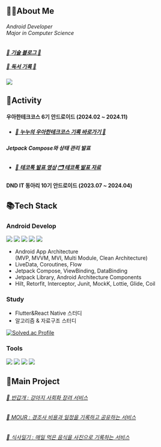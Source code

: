 <h2>🙇‍♂️About Me</h2>
<h6>
  Android Developer<br>
  Major in Computer Science
</h6>
<h5>
  <a href="https://jinudmjournal.tistory.com"target="_self">👀 기술 블로그 👀</a>
  <br><br><a href="https://endurable-doom-908.notion.site/103ef9b944fa80a49bebdabec04ad564?pvs=4 "target="_self">👀 독서 기록 👀</a>
</h5>

<a href="mailto:jinwoo3661@naver.com" target="_blank"><img src="https://img.shields.io/badge/Mail-00ACC1?style=flat-square&logo=naver&logoColor=03C75A"/></a>
<!--
<a href="https://endurable-doom-908.notion.site/Jinwoo-Kim-ba88c2c3e87a4a16b5ed402bf501dea4" target="_blank"><img src="https://img.shields.io/badge/Portfolio-00ACC1?style=flat-square&logo=readme&logoColor=black"/></a>
-->

<!--
<a href="https://jinudmjournal.tistory.com" target="_blank"><img src="https://img.shields.io/badge/Tech Blog-00ACC1?style=flat-square&logo=tistory&logoColor=white"/></a>
<a href="https://endurable-doom-908.notion.site/Jinwoo-Kim-ba88c2c3e87a4a16b5ed402bf501dea4" target="_blank"><img src="https://img.shields.io/badge/Portfolio-00ACC1?style=flat-square&logo=readme&logoColor=black"/></a>
<a href="mailto:jinwoo3661@naver.com" target="_blank"><img src="https://img.shields.io/badge/Mail-00ACC1?style=flat-square&logo=naver&logoColor=03C75A"/></a>
</p>
-->

<h2>💪Activity</h2>


<h4>
  우아한테크코스 6기 안드로이드 (2024.02 ~ 2024.11)
</h4>
<h5>
  <ul>
    <li>
      <a href="https://www.notion.so/ad94ada5d798418ea70212a4d3044269?v=dd66e16e073042c49e1b4eb94034af05"target="_self">👀 누누의 우아한테크코스 기록 바로가기 👀</a>
    </li>
  </ul>
</h5>
<h5>
  Jetpack Compose와 상태 관리 발표<br>
  <ul><br>
    <li>
      <a href="https://youtu.be/sOfeCigoTIE?si=zUmwiO6DvG-ZZpYt"target="_self">🎥 테코톡 발표 영상</a>   
      <a href="https://jinudmjournal.tistory.com/273"target="_self">🗂️ 테코톡 발표 자료</a>
    </li>
  </ul>
</h5>
<h4>
  DND IT 동아리 10기 안드로이드 (2023.07 ~ 2024.04)
</h4>

<h2>📚Tech Stack</h2>

<h3>Android Develop</h3> 

<p>
  <img src="https://img.shields.io/badge/Android-3DDC84?style=flat-square&logo=android&logoColor=white"> 
  <img src="https://img.shields.io/badge/kotlin-7F52FF?style=flat-square&logo=kotlin&logoColor=white">
  <img src="https://img.shields.io/badge/Jetpack Compose-4285F4?style=flat-square&logo=jetpackcompose&logoColor=white"> 
  <img src="https://img.shields.io/badge/Android Studio-3DDC84?style=flat-square&logo=androidstudio&logoColor=white"> 
  <img src="https://img.shields.io/badge/IntelliJ-000000?style=flat-square&logo=intellijidea&logoColor=white"> 
</p>
<ul>
  <li>
    Android App Architecture<br>
    (MVP, MVVM, MVI, Multi Module, Clean Architecture)
  </li>
  <li>LiveData, Coroutines, Flow</li>
  <li>Jetpack Compose, ViewBinding, DataBinding</li>
  <li>Jetpack Library, Android Architecture Components</li>
  <li>Hilt, Retorfit, Interceptor, Junit, MockK, Lottie, Glide, Coil</li>
</ul>

<h3>Study</h3> 

<ul>
  <li>Flutter&React Native 스터디 </li>
  <li>알고리즘 & 자료구조 스터디</li>
</ul>

[![Solved.ac Profile](http://mazassumnida.wtf/api/v2/generate_badge?boj=wlsdn5116)](https://solved.ac/wlsdn5116/)

<h3>Tools</h3> 

<p>
  <img src="https://img.shields.io/badge/GitHub-181717?style=flat-square&logo=github&logoColor=white">  
  <img src="https://img.shields.io/badge/Figma-F24E1E?style=flat-square&logo=figma&logoColor=white">
  <img src="https://img.shields.io/badge/Slack-4A154B?style=flat-square&logo=slack&logoColor=white">
  <img src="https://img.shields.io/badge/Firebase-DD2C00?style=flat-square&logo=firebase&logoColor=white">
</p>

<h2>🐾Main Project</h2>
  <h6>
    <a href="https://www.notion.so/Android-4f83e823cb32459791662325f82b6c3b?pvs=4"target="_self">🔗 반갑개 : 강아지 사회화 장려 서비스</a> 
  </h6>
  <h6>
    <a href="https://www.notion.so/Android-MOUR-d2efc9cd0e0f4d1a81eae866e25be5d9?pvs=4"target="_self">🔗 MOUR : 경조사 비용과 일정을 기록하고 공유하는 서비스</a> 
  </h6>
  <h6>
    <a href="https://www.notion.so/Android-2c7707ec50a2425b90d04715d1b93251?pvs=4"target="_self">🔗 식사일기 : 매일 먹은 음식을 사진으로 기록하는 서비스</a> 
  </h6>
<br><br>

